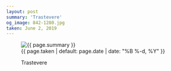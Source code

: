 ```yaml
---
layout: post
summary: 'Trastevere'
og_image: 842-1280.jpg
taken: June 2, 2019
---
```


<figure class="post" data-src="{{ site.assets_url }}/{{ page.og_image }}">
<img alt="{{ page.summary }}" sizes="(min-width: 700px) 50vw, calc(100vw - 2rem)" src="{{ site.assets_url }}/842-640.jpg" srcset="{{ site.assets_url }}/842-320.jpg 320w, {{ site.assets_url }}/842-640.jpg 640w, {{ site.assets_url }}/842-960.jpg 960w, {{ site.assets_url }}/842-1280.jpg 1280w"/>
<figcaption>
<time>{{ page.taken | default: page.date | date: "%B %-d, %Y" }}</time>
<p>Trastevere</p>
</figcaption>
</figure>
